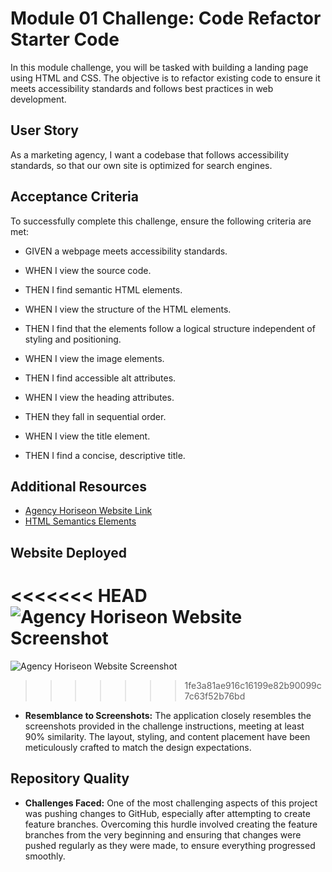 # Module 01 Challenge: Code Refactor Starter Code 

In this module challenge, you will be tasked with building a landing page using HTML and CSS. The objective is to refactor existing code to ensure it meets accessibility standards and follows best practices in web development.

## User Story

As a marketing agency, I want a codebase that follows accessibility standards, so that our own site is optimized for search engines.

## Acceptance Criteria

To successfully complete this challenge, ensure the following criteria are met:

* GIVEN a webpage meets accessibility standards.

* WHEN I view the source code.

* THEN I find semantic HTML elements.

* WHEN I view the structure of the HTML elements.

* THEN I find that the elements follow a logical structure independent of styling and positioning.

* WHEN I view the image elements.

* THEN I find accessible alt attributes.

* WHEN I view the heading attributes.

* THEN they fall in sequential order.

* WHEN I view the title element.

* THEN I find a concise, descriptive title.

## Additional Resources

* [Agency Horiseon Website Link ](https://titarosa.github.io/module1_challenge/) 
* [HTML Semantics Elements ](https://developer.mozilla.org/en-US/docs/Web/HTML/Element)

## Website Deployed
<<<<<<< HEAD
    ![Agency Horiseon Website Screenshot](website.png)
=======
![Agency Horiseon Website Screenshot](website.png)
>>>>>>> 1fe3a81ae916c16199e82b90099c7c63f52b76bd
* **Resemblance to Screenshots:** The application closely resembles the screenshots provided in the challenge instructions, meeting at least 90% similarity. The layout, styling, and content placement have been meticulously crafted to match the design expectations.


## Repository Quality

- **Challenges Faced:** One of the most challenging aspects of this project was pushing changes to GitHub, especially after attempting to create feature branches. Overcoming this hurdle involved creating the feature branches from the very beginning and ensuring that changes were pushed regularly as they were made, to ensure everything progressed smoothly.
